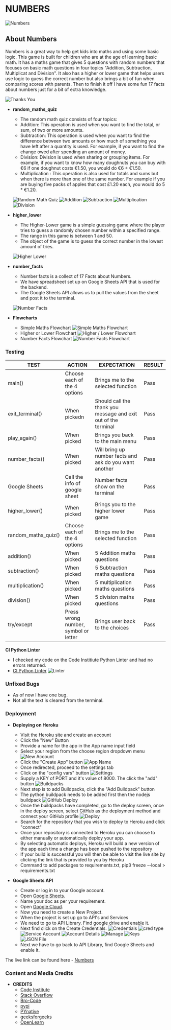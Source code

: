 # NUMBERS

![Numbers](https://github.com/JosephOConnell/Numbers/blob/main/images/numbers.png)

## About Numbers
Numbers is a great way to help get kids into maths and using some basic logic.
This game is built for children who are at the age of learning basic math.
It has a maths game that gives 5 questions with random numbers that focuses on basic math questions in four topics "Addition, Subtraction, Multiplicat and Division". 
It also has a higher or lower game that helps users use logic to guess the correct number but also brings a bit of fun when comparing scores with parents.
Then to finish it off I have some fun 17 facts about numbers just for a bit of ectra knowledge.

![Thanks You](https://github.com/JosephOConnell/Numbers/blob/main/images/thanks.png)

- **random_maths_quiz**
  - The random math quiz consists of four topics:
   - Addition: This operation is used when you want to find the total, or sum, of two or more amounts.
   - Subtraction: This operation is used when you want to find the difference between two amounts or how much of something you have left after a quantity is used. For example, if you want to find the change owed after spending an amount of money.
   - Division: Division is used when sharing or grouping items. For example, if you want to know how many doughnuts you can buy with €6 if one doughnut costs €1.50, you would do €6 ÷ €1.50.
   - Multiplication : This operation is also used for totals and sums but when there is more than one of the same number. For example if you are buying five packs of apples that cost £1.20 each, you would do 5 * €1.20.
  
  ![Random Math Quiz](https://github.com/JosephOConnell/Numbers/blob/main/images/maths.png)
  ![Addition](https://github.com/JosephOConnell/Numbers/blob/main/images/addition.png)
  ![Subtraction](https://github.com/JosephOConnell/Numbers/blob/main/images/subtraction.png)
  ![Multiplication](https://github.com/JosephOConnell/Numbers/blob/main/images/multiply.png)
  ![Division](https://github.com/JosephOConnell/Numbers/blob/main/images/division.png)

- **higher_lower** 
  - The Higher-Lower game is a simple guessing game where the player tries to guess a randomly chosen number within a specified range.
  - The range in this game is between 1 and 50.
  - The object of the game is to guess the correct number in the lowest amount of tries.

  ![Higher Lower](https://github.com/JosephOConnell/Numbers/blob/main/images/higher-lower.png)

- **number_facts**
  - Number facts is a collect of 17 Facts about Numbers.
  - We have spreadsheet set up on Google Sheets API that is used for the backend.
  - The Google Sheets API allows us to pull the values from the sheet and post it to the terminal.

  ![Number Facts](https://github.com/JosephOConnell/Numbers/blob/main/images/facts.png)

- **Flowcharts**
    - Simple Maths Flowchart
    ![Simple Maths Flowchart](https://github.com/JosephOConnell/Numbers/blob/main/images/simplemaths_flowchart.png)
    - Higher or Lower Flowchart
    ![Higher / Lower Flowchart](https://github.com/JosephOConnell/Numbers/blob/main/images/higherlower_flowchart.png)
    - Number Facts Flowchart
    ![Number Facts Flowchart](https://github.com/JosephOConnell/Numbers/blob/main/images/numberfacts_flowchart.png)

### Testing

| **TEST**                            | **ACTION**                                       | **EXPECTATION**                                              | **RESULT**        |
| ----------------------------------- | ------------------------------------------------ | ------------------------------------------------------------ | ----------------- |
| main() | Choose each of the 4 options | Brings me to the selected function | Pass |
| exit_terminal() | When pickedn | Should call the thank you message and exit out of the terminal | Pass |
| play_again() | When picked | Brings you back to the main menu | Pass |
| number_facts() | When picked | Will bring up number facts and ask do you want another | Pass |
| Google Sheets | Call the info of google sheet | Number facts show on the terminal | Pass |
| higher_lower() | When picked | Brings you to the higher lower game | Pass |
| random_maths_quiz() | Choose each of the 4 options | Brings me to the selected function | Pass |
| addition() | When picked | 5 Addition maths questions | Pass |
| subtraction() | When picked | 5 Subtraction maths questions | Pass |
| multiplication() | When picked | 5 multiplication maths questions | Pass |
| division() | When picked | 5 division maths questions | Pass |
| try/except | Press wrong number, symbol or letter | Brings user back to the choices | Pass |


**CI Python Linter**
- I checked my code on the Code Institiute Python Linter and had no errors returned.
- [CI Python Linter](https://pep8ci.herokuapp.com/)
![Linter](https://github.com/JosephOConnell/Numbers/blob/main/images/linter.png)

### Unfixed Bugs
- As of now I have one bug.
 - Not all the text is cleared from the terminal.

### Deployment
- **Deploying on Heroku**
    - Visit the Heroku site and create an account
    - Click the "New" Button
    - Provide a name for the app in the App name input field
    - Select your region from the choose region dropdown menu
    ![New Account](https://github.com/JosephOConnell/Numbers/blob/main/images/create-new.png)
    - Click the "Create App" button
    ![App Name](https://github.com/JosephOConnell/Numbers/blob/main/images/app-name.png)
    - Once redirected, proceed to the settings tab
    - Click on the "config vars" button
    ![Settings](https://github.com/JosephOConnell/Numbers/blob/main/images/settings.png)
    - Supply a KEY of PORT and it's value of 8000. The click the "add" button
    ![Buildpacks](https://github.com/JosephOConnell/Numbers/blob/main/images/buildpacks.png)
    - Next step is to add Buildpacks, click the "Add Buildpack" button
    - The python buildpack needs to be added first then the nodejs buildpack
    ![GitHub Deploy](https://github.com/JosephOConnell/Numbers/blob/main/images/github-deploy.png)
    - Once the buildpacks have completed, go to the deploy screen, once in the deploy screen, select GitHub as the deployment method and connect your GitHub profile
    ![Deploy](https://github.com/JosephOConnell/Numbers/blob/main/images/deploys.png)
    - Search for the repository that you wish to deploy to Heroku and click "connect"
    - Once your repository is connected to Heroku you can choose to either manually or automatically deploy your app.
    - By selecting automatic deploys, Heroku will build a new version of the app each time a change has been pushed to the repository
    - If your build is successful you will then be able to visit the live site by clicking the link that is provided to you by Heroku
    - Command to add packages to requirements.txt, pip3 freeze --local > requirements.txt

- **Google Sheets API**
    - Create or log in to your Google account.
    - Open [Google Sheets](https://docs.google.com/spreadsheets/d/1__ltkTdQJLYQHurtllcTy11LKDLcOEcVVGFX2uUldPQ/edit#gid=0).
    - Name your doc as per your requirement.
    - Open [Google Cloud](https://console.cloud.google.com/welcome?project=numbers-400819).
    - Now you need to create a New Project.
    - When the project is set up go to API's and Services
    - We need to go to API Library. Find google drive and enable it.
    - Next find click on the Create Credentials.
    ![Credentials](https://github.com/JosephOConnell/Numbers/blob/main/images/creds.png)
    ![cred type](https://github.com/JosephOConnell/Numbers/blob/main/images/creds-type.png)
    ![Service Account](https://github.com/JosephOConnell/Numbers/blob/main/images/service_name.png)
    ![Account Details](https://github.com/JosephOConnell/Numbers/blob/main/images/access.png)
    ![Manage](https://github.com/JosephOConnell/Numbers/blob/main/images/manage.png)
    ![Keys](https://github.com/JosephOConnell/Numbers/blob/main/images/keys.png)
    ![JSON File](https://github.com/JosephOConnell/Numbers/blob/main/images/json.png)
    - Next we have to go back to API Library, find Google Sheets and enable it.

The live link can be found here - [Numbers](https://numbers-game-8b4eba16a846.herokuapp.com/)


### Content and Media Credits

- **CREDITS**
  - [Code Institute](https://github.com/Code-Institute-Solutions/love-sandwiches-p5-sourcecode/tree/master)
  - [Stack Overflow](https://stackoverflow.co/)
  - [Bro-Code](https://www.youtube.com/watch?v=XKHEtdqhLK8)
  - [pypi](https://pypi.org/project/pyfiglet/)
  - [PYnative](https://pynative.com/python-random-choice/)
  - [geeksforgeeks](https://www.geeksforgeeks.org/python-remove-square-brackets-from-list/)
  - [OpenLearn](https://www.open.edu/openlearn/mod/oucontent/view.php?id=87283&section=_unit2.1#:~:text=The%20four%20operations%20are%20addition%2C%20subtraction%2C%20multiplication%20and%20division.)